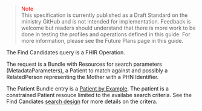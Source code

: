 ><span style="color:red">Note</span><br>This specification is currently published as a Draft Standard on the ministry GitHub and is not intended for implementation. Feedback is welcome but readers should understand that there is more work to be done in testing the profiles and operations defined in this guide. For more information, please see the Future Plans page in this guide.

The Find Candidates query is a FHIR Operation.  

The request is a Bundle with Resources for search parameters (MetadataParameters), a Patient to match against and possibly a RelatedPerson representing the Mother with a PHN Identifier.  

The Patient Bundle entry is a [Patient by Example](StructureDefinition-bc-patient-by-example.html).  The patient is a constrained Patient resouce limited to the availabe search criteria.  See the Find Candiates [search design](search.html#find-candidates-search) for more details on the critera.
